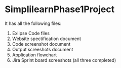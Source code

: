 # SimplilearnPhase1Project

It has all the following files:
1. Exlipse Code files
2. Website spectification document
3. Code screenshot document
4. Output screeshots document
5. Application flowchart
5. Jira Sprint board screeshots (all three completed)
